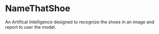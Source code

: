 # NameThatShoe
An Artifical Intelligence designed to recognize the shoes in an image and report to user the model.

